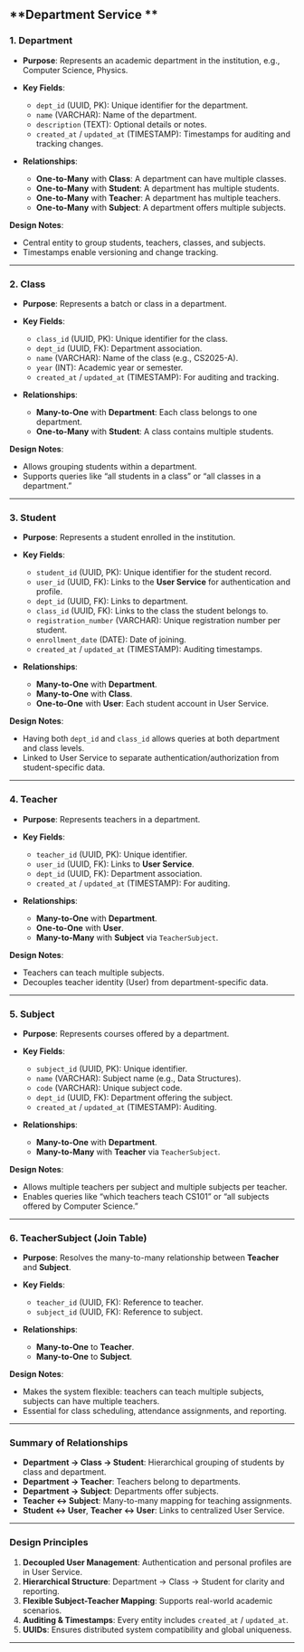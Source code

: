 ## **Department Service **

### **1. Department**

* **Purpose**: Represents an academic department in the institution, e.g., Computer Science, Physics.
* **Key Fields**:

  * `dept_id` (UUID, PK): Unique identifier for the department.
  * `name` (VARCHAR): Name of the department.
  * `description` (TEXT): Optional details or notes.
  * `created_at` / `updated_at` (TIMESTAMP): Timestamps for auditing and tracking changes.
* **Relationships**:

  * **One-to-Many** with **Class**: A department can have multiple classes.
  * **One-to-Many** with **Student**: A department has multiple students.
  * **One-to-Many** with **Teacher**: A department has multiple teachers.
  * **One-to-Many** with **Subject**: A department offers multiple subjects.

**Design Notes**:

* Central entity to group students, teachers, classes, and subjects.
* Timestamps enable versioning and change tracking.

---

### **2. Class**

* **Purpose**: Represents a batch or class in a department.
* **Key Fields**:

  * `class_id` (UUID, PK): Unique identifier for the class.
  * `dept_id` (UUID, FK): Department association.
  * `name` (VARCHAR): Name of the class (e.g., CS2025-A).
  * `year` (INT): Academic year or semester.
  * `created_at` / `updated_at` (TIMESTAMP): For auditing and tracking.
* **Relationships**:

  * **Many-to-One** with **Department**: Each class belongs to one department.
  * **One-to-Many** with **Student**: A class contains multiple students.

**Design Notes**:

* Allows grouping students within a department.
* Supports queries like “all students in a class” or “all classes in a department.”

---

### **3. Student**

* **Purpose**: Represents a student enrolled in the institution.
* **Key Fields**:

  * `student_id` (UUID, PK): Unique identifier for the student record.
  * `user_id` (UUID, FK): Links to the **User Service** for authentication and profile.
  * `dept_id` (UUID, FK): Links to department.
  * `class_id` (UUID, FK): Links to the class the student belongs to.
  * `registration_number` (VARCHAR): Unique registration number per student.
  * `enrollment_date` (DATE): Date of joining.
  * `created_at` / `updated_at` (TIMESTAMP): Auditing timestamps.
* **Relationships**:

  * **Many-to-One** with **Department**.
  * **Many-to-One** with **Class**.
  * **One-to-One** with **User**: Each student account in User Service.

**Design Notes**:

* Having both `dept_id` and `class_id` allows queries at both department and class levels.
* Linked to User Service to separate authentication/authorization from student-specific data.

---

### **4. Teacher**

* **Purpose**: Represents teachers in a department.
* **Key Fields**:

  * `teacher_id` (UUID, PK): Unique identifier.
  * `user_id` (UUID, FK): Links to **User Service**.
  * `dept_id` (UUID, FK): Department association.
  * `created_at` / `updated_at` (TIMESTAMP): For auditing.
* **Relationships**:

  * **Many-to-One** with **Department**.
  * **One-to-One** with **User**.
  * **Many-to-Many** with **Subject** via `TeacherSubject`.

**Design Notes**:

* Teachers can teach multiple subjects.
* Decouples teacher identity (User) from department-specific data.

---

### **5. Subject**

* **Purpose**: Represents courses offered by a department.
* **Key Fields**:

  * `subject_id` (UUID, PK): Unique identifier.
  * `name` (VARCHAR): Subject name (e.g., Data Structures).
  * `code` (VARCHAR): Unique subject code.
  * `dept_id` (UUID, FK): Department offering the subject.
  * `created_at` / `updated_at` (TIMESTAMP): Auditing.
* **Relationships**:

  * **Many-to-One** with **Department**.
  * **Many-to-Many** with **Teacher** via `TeacherSubject`.

**Design Notes**:

* Allows multiple teachers per subject and multiple subjects per teacher.
* Enables queries like “which teachers teach CS101” or “all subjects offered by Computer Science.”

---

### **6. TeacherSubject (Join Table)**

* **Purpose**: Resolves the many-to-many relationship between **Teacher** and **Subject**.
* **Key Fields**:

  * `teacher_id` (UUID, FK): Reference to teacher.
  * `subject_id` (UUID, FK): Reference to subject.
* **Relationships**:

  * **Many-to-One** to **Teacher**.
  * **Many-to-One** to **Subject**.

**Design Notes**:

* Makes the system flexible: teachers can teach multiple subjects, subjects can have multiple teachers.
* Essential for class scheduling, attendance assignments, and reporting.

---

### **Summary of Relationships**

* **Department → Class → Student**: Hierarchical grouping of students by class and department.
* **Department → Teacher**: Teachers belong to departments.
* **Department → Subject**: Departments offer subjects.
* **Teacher ↔ Subject**: Many-to-many mapping for teaching assignments.
* **Student ↔ User**, **Teacher ↔ User**: Links to centralized User Service.

---

### **Design Principles**

1. **Decoupled User Management**: Authentication and personal profiles are in User Service.
2. **Hierarchical Structure**: Department → Class → Student for clarity and reporting.
3. **Flexible Subject-Teacher Mapping**: Supports real-world academic scenarios.
4. **Auditing & Timestamps**: Every entity includes `created_at` / `updated_at`.
5. **UUIDs**: Ensures distributed system compatibility and global uniqueness.

---
